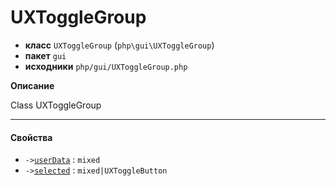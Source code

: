 # UXToggleGroup

- **класс** `UXToggleGroup` (`php\gui\UXToggleGroup`)
- **пакет** `gui`
- **исходники** `php/gui/UXToggleGroup.php`

**Описание**

Class UXToggleGroup

---

#### Свойства

- `->`[`userData`](#prop-userdata) : `mixed`
- `->`[`selected`](#prop-selected) : `mixed|UXToggleButton`